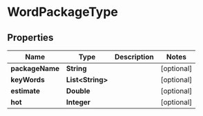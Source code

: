 

# WordPackageType


## Properties

Name | Type | Description | Notes
------------ | ------------- | ------------- | -------------
**packageName** | **String** |  |  [optional]
**keyWords** | **List&lt;String&gt;** |  |  [optional]
**estimate** | **Double** |  |  [optional]
**hot** | **Integer** |  |  [optional]



